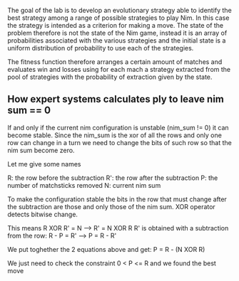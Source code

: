 The goal of the lab is to develop an evolutionary strategy able to identify the best strategy among a range of possible strategies to play Nim.
In this case the strategy is intended as a criterion for making a move. The state of the problem therefore is not the state of the Nim game, instead it is an array of probabilities associated with the various strategies and the initial state is a uniform distribution of probability to use each of the strategies.

The fitness function therefore arranges a certain amount of matches and evaluates win and losses using for each mach a strategy extracted from the pool of strategies with the probability of extraction given by the state.


## How expert systems calculates ply to leave nim sum == 0

If and only if the current nim configuration is unstable (nim_sum != 0) it can become stable.
Since the nim_sum is the xor of all the rows and only one row can change in a turn we need to change the bits of such row so that the nim sum become zero.

Let me give some names

R: the row before the subtraction
R': the row after the subtraction
P: the number of matchsticks removed
N: current nim sum

To make the configuration stable the bits in the row that must change after the subtraction are those and only those of the nim sum. XOR operator detects bitwise change.

This means R XOR R' = N --> R' = N XOR R
R' is obtained with a subtraction from the row: R - P = R' --> P = R - R'

We put toghether the 2 equations above and get:
P = R - (N XOR R)

We just need to check the constraint 0 < P <= R and we found the best move